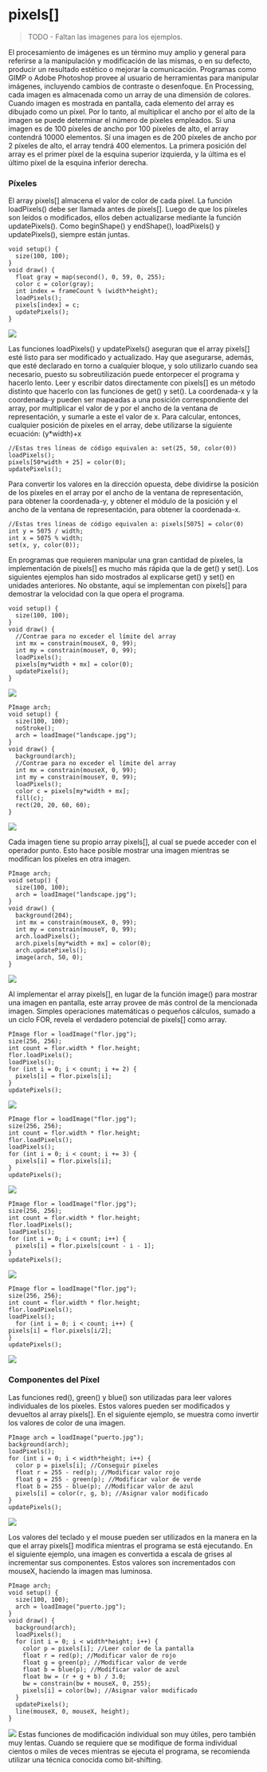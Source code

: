 # pixels[]
> TODO - Faltan las imagenes para los ejemplos.

El procesamiento de imágenes es un término muy amplio y general para referirse a la manipulación y
modificación de las mismas, o en su defecto, producir un resultado estético o mejorar la comunicación.
Programas como GIMP o Adobe Photoshop provee al usuario de herramientas para manipular imágenes,
incluyendo cambios de contraste o desenfoque.
En Processing, cada imagen es almacenada como un array de una dimensión de colores. Cuando imagen
es mostrada en pantalla, cada elemento del array es dibujado como un píxel. Por lo tanto, al multiplicar el
ancho por el alto de la imagen se puede determinar el número de píxeles empleados. Si una imagen es de
100 píxeles de ancho por 100 píxeles de alto, el array contendrá 10000 elementos. Sí una imagen es de 200
píxeles de ancho por 2 píxeles de alto, el array tendrá 400 elementos. La primera posición del array es el
primer píxel de la esquina superior izquierda, y la última es el último píxel de la esquina inferior derecha.

### Píxeles
El array pixels[] almacena el valor de color de cada píxel. La función loadPixels() debe ser llamada
antes de pixels[]. Luego de que los píxeles son leídos o modificados, ellos deben actualizarse mediante la
función updatePixels(). Como beginShape() y endShape(), loadPixels() y updatePixels(),
siempre están juntas.  

``` Processing
void setup() {
  size(100, 100);
}
void draw() {
  float gray = map(second(), 0, 59, 0, 255);
  color c = color(gray);
  int index = frameCount % (width*height);
  loadPixels();
  pixels[index] = c;
  updatePixels();
}
```
![](pixels1.gif)

Las funciones loadPixels() y updatePixels() aseguran que el array pixels[] esté listo para ser
modificado y actualizado. Hay que asegurarse, además, que esté declarado en torno a cualquier bloque, y
solo utilizarlo cuando sea necesario, puesto su sobreutilización puede entorpecer el programa y hacerlo lento.
Leer y escribir datos directamente con pixels[] es un método distinto que hacerlo con las funciones de
get() y set(). La coordenada-x y la coordenada-y pueden ser mapeadas a una posición correspondiente
del array, por multiplicar el valor de y por el ancho de la ventana de representación, y sumarle a este el valor
de x. Para calcular, entonces, cualquier posición de píxeles en el array, debe utilizarse la siguiente ecuación:
(y*width)+x

```Processing
//Estas tres líneas de código equivalen a: set(25, 50, color(0))
loadPixels();
pixels[50*width + 25] = color(0);
updatePixels();
```

Para convertir los valores en la dirección opuesta, debe dividirse la posición de los píxeles en el array por el
ancho de la ventana de representación, para obtener la coordenada-y, y obtener el módulo de la posición y el
ancho de la ventana de representación, para obtener la coordenada-x.

```Processing
//Estas tres líneas de código equivalen a: pixels[5075] = color(0)
int y = 5075 / width;
int x = 5075 % width;
set(x, y, color(0));
```

En programas que requieren manipular una gran cantidad de píxeles, la implementación de pixels[] es
mucho más rápida que la de get() y set(). Los siguientes ejemplos han sido mostrados al explicarse
get() y set() en unidades anteriores. No obstante, aquí se implementan con pixels[] para demostrar la
velocidad con la que opera el programa.

```Processing
void setup() {
  size(100, 100);
}
void draw() {
  //Contrae para no exceder el límite del array
  int mx = constrain(mouseX, 0, 99);
  int my = constrain(mouseY, 0, 99);
  loadPixels();
  pixels[my*width + mx] = color(0);
  updatePixels();
}
```
![](pixels2.gif)

```Processing
PImage arch;
void setup() {
  size(100, 100);
  noStroke();
  arch = loadImage("landscape.jpg");
}
void draw() {
  background(arch);
  //Contrae para no exceder el límite del array
  int mx = constrain(mouseX, 0, 99);
  int my = constrain(mouseY, 0, 99);
  loadPixels();
  color c = pixels[my*width + mx];
  fill(c);
  rect(20, 20, 60, 60);
}
```
![](pixels3.gif)

Cada imagen tiene su propio array pixels[], al cual se puede acceder con el operador punto. Esto hace posible
mostrar una imagen mientras se modifican los píxeles en otra imagen.

```Processing
PImage arch;
void setup() {
  size(100, 100);
  arch = loadImage("landscape.jpg");
}
void draw() {
  background(204);
  int mx = constrain(mouseX, 0, 99);
  int my = constrain(mouseY, 0, 99);
  arch.loadPixels();
  arch.pixels[my*width + mx] = color(0);
  arch.updatePixels();
  image(arch, 50, 0);
}
```
![](pixels4.gif)

Al implementar el array pixels[], en lugar de la función image() para mostrar una imagen en pantalla,
este array provee de más control de la mencionada imagen. Simples operaciones matemáticas o pequeños
cálculos, sumado a un ciclo FOR, revela el verdadero potencial de pixels[] como array.
```Processing
PImage flor = loadImage("flor.jpg");
size(256, 256);
int count = flor.width * flor.height;
flor.loadPixels();
loadPixels();
for (int i = 0; i < count; i += 2) {
  pixels[i] = flor.pixels[i];
}
updatePixels();
```
![](imagen1.PNG)
```Processing
PImage flor = loadImage("flor.jpg");
size(256, 256);
int count = flor.width * flor.height;
flor.loadPixels();
loadPixels();
for (int i = 0; i < count; i += 3) {
  pixels[i] = flor.pixels[i];
}
updatePixels();
```
![](imagen2.PNG)

```Processing
PImage flor = loadImage("flor.jpg");
size(256, 256);
int count = flor.width * flor.height;
flor.loadPixels();
loadPixels();
for (int i = 0; i < count; i++) {
  pixels[i] = flor.pixels[count - i - 1];
}
updatePixels();
```
![](imagen3.PNG)

```Processing
PImage flor = loadImage("flor.jpg");
size(256, 256);
int count = flor.width * flor.height;
flor.loadPixels();
loadPixels();
  for (int i = 0; i < count; i++) {
pixels[i] = flor.pixels[i/2];
}
updatePixels();
```
![](imagen4.PNG)


### Componentes del Píxel
Las funciones red(), green() y blue() son utilizadas para leer valores individuales de los píxeles. Estos
valores pueden ser modificados y devueltos al array píxels[]. En el siguiente ejemplo, se muestra como
invertir los valores de color de una imagen.

```Processing
PImage arch = loadImage("puerto.jpg");
background(arch);
loadPixels();
for (int i = 0; i < width*height; i++) {
  color p = pixels[i]; //Conseguir píxeles
  float r = 255 - red(p); //Modificar valor rojo
  float g = 255 - green(p); //Modificar valor de verde
  float b = 255 - blue(p); //Modificar valor de azul
  pixels[i] = color(r, g, b); //Asignar valor modificado
}
updatePixels();
```
![](imagen5.PNG)

Los valores del teclado y el mouse pueden ser utilizados en la manera en la que el array pixels[] modifica
mientras el programa se está ejecutando. En el siguiente ejemplo, una imagen es convertida a escala de
grises al incrementar sus componentes. Estos valores son incrementados con mouseX, haciendo la imagen
mas luminosa.
```Processing
PImage arch;
void setup() {
  size(100, 100);
  arch = loadImage("puerto.jpg");
}
void draw() {
  background(arch);
  loadPixels();
  for (int i = 0; i < width*height; i++) {
    color p = pixels[i]; //Leer color de la pantalla
    float r = red(p); //Modificar valor de rojo
    float g = green(p); //Modificar valor de verde
    float b = blue(p); //Modificar valor de azul
    float bw = (r + g + b) / 3.0;
    bw = constrain(bw + mouseX, 0, 255);
    pixels[i] = color(bw); //Asignar valor modificado
  }
  updatePixels();
  line(mouseX, 0, mouseX, height);
}
```
![](pixels5.gif)
Estas funciones de modificación individual son muy útiles, pero también muy lentas. Cuando se requiere que
se modifique de forma individual cientos o miles de veces mientras se ejecuta el programa, se recomienda
utilizar una técnica conocida como bit-shifting.
